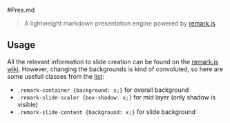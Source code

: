#Pres.md

> A lightweight markdown presentation engine powered by [remark.js](https://remarkjs.com)

## Usage

All the relevant information to slide creation can be found on the [remark.js wiki](https://github.com/gnab/remark/wiki).
However, changing the backgrounds is kind of convoluted, so here are some usefull classes from the [list](https://github.com/gnab/remark/blob/master/src/remark.less):

- `.remark-container {background: x;}` for overall background
- `.remark-slide-scaler {box-shadow: x;}` for mid layer (only shadow is visible)
- `.remark-slide-content {background: x;}` for slide background
